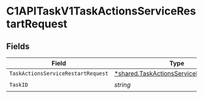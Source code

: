 # C1APITaskV1TaskActionsServiceRestartRequest


## Fields

| Field                                                                                               | Type                                                                                                | Required                                                                                            | Description                                                                                         |
| --------------------------------------------------------------------------------------------------- | --------------------------------------------------------------------------------------------------- | --------------------------------------------------------------------------------------------------- | --------------------------------------------------------------------------------------------------- |
| `TaskActionsServiceRestartRequest`                                                                  | [*shared.TaskActionsServiceRestartRequest](../../models/shared/taskactionsservicerestartrequest.md) | :heavy_minus_sign:                                                                                  | N/A                                                                                                 |
| `TaskID`                                                                                            | *string*                                                                                            | :heavy_check_mark:                                                                                  | N/A                                                                                                 |